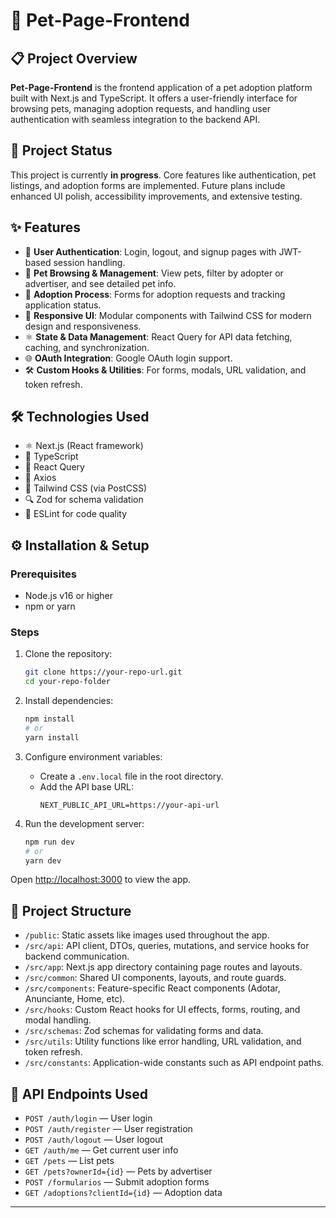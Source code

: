 
# 🐾 Pet-Page-Frontend

## 📋 Project Overview

**Pet-Page-Frontend** is the frontend application of a pet adoption platform built with Next.js and TypeScript. It offers a user-friendly interface for browsing pets, managing adoption requests, and handling user authentication with seamless integration to the backend API.

## 🚧 Project Status

This project is currently **in progress**. Core features like authentication, pet listings, and adoption forms are implemented. Future plans include enhanced UI polish, accessibility improvements, and extensive testing.

## ✨ Features

- 🔐 **User Authentication**: Login, logout, and signup pages with JWT-based session handling.  
- 🐶 **Pet Browsing & Management**: View pets, filter by adopter or advertiser, and see detailed pet info.  
- 📝 **Adoption Process**: Forms for adoption requests and tracking application status.  
- 🎨 **Responsive UI**: Modular components with Tailwind CSS for modern design and responsiveness.  
- ⚛️ **State & Data Management**: React Query for API data fetching, caching, and synchronization.  
- 🌐 **OAuth Integration**: Google OAuth login support.  
- 🛠️ **Custom Hooks & Utilities**: For forms, modals, URL validation, and token refresh.

## 🛠️ Technologies Used

- ⚛️ Next.js (React framework)  
- 📜 TypeScript  
- 🔄 React Query  
- 📡 Axios  
- 🎨 Tailwind CSS (via PostCSS)  
- 🔍 Zod for schema validation  
- 🧹 ESLint for code quality

## ⚙️ Installation & Setup

### Prerequisites

- Node.js v16 or higher  
- npm or yarn  

### Steps

1. Clone the repository:  
   ```bash
   git clone https://your-repo-url.git
   cd your-repo-folder
   ```

2. Install dependencies:  
   ```bash
   npm install
   # or
   yarn install
   ```

3. Configure environment variables:  
   - Create a `.env.local` file in the root directory.  
   - Add the API base URL:  
     ```
     NEXT_PUBLIC_API_URL=https://your-api-url
     ```

4. Run the development server:  
   ```bash
   npm run dev
   # or
   yarn dev
   ```

Open [http://localhost:3000](http://localhost:3000) to view the app.

## 🔗 Project Structure

- `/public`: Static assets like images used throughout the app.  
- `/src/api`: API client, DTOs, queries, mutations, and service hooks for backend communication.  
- `/src/app`: Next.js app directory containing page routes and layouts.  
- `/src/common`: Shared UI components, layouts, and route guards.  
- `/src/components`: Feature-specific React components (Adotar, Anunciante, Home, etc).  
- `/src/hooks`: Custom React hooks for UI effects, forms, routing, and modal handling.  
- `/src/schemas`: Zod schemas for validating forms and data.  
- `/src/utils`: Utility functions like error handling, URL validation, and token refresh.  
- `/src/constants`: Application-wide constants such as API endpoint paths.

## 🔗 API Endpoints Used

- `POST /auth/login` — User login  
- `POST /auth/register` — User registration  
- `POST /auth/logout` — User logout  
- `GET /auth/me` — Get current user info  
- `GET /pets` — List pets  
- `GET /pets?ownerId={id}` — Pets by advertiser  
- `POST /formularios` — Submit adoption forms  
- `GET /adoptions?clientId={id}` — Adoption data  

---
